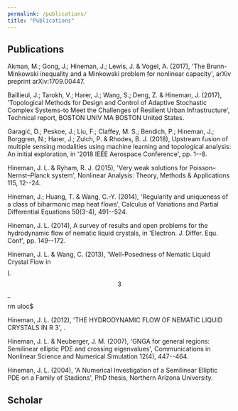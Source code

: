 ```yaml
---
permalink: /publications/
title: "Publications"
---
```


## Publications

Akman, M.; Gong, J.; Hineman, J.; Lewis, J. & Vogel, A. (2017), 'The Brunn-Minkowski inequality and a Minkowski problem for nonlinear capacity', arXiv preprint arXiv:1709.00447.

Baillieul, J.; Tarokh, V.; Harer, J.; Wang, S.; Deng, Z. & Hineman, J. (2017), 'Topological Methods for Design and Control of Adaptive Stochastic Complex Systems-to Meet the Challenges of Resilient Urban Infrastructure', Technical report, BOSTON UNIV MA BOSTON United States.

Garagić, D.; Peskoe, J.; Liu, F.; Claffey, M. S.; Bendich, P.; Hineman, J.; Borggren, N.; Harer, J.; Zulch, P. & Rhodes, B. J. (2018), Upstream fusion of multiple sensing modalities using machine learning and topological analysis: An initial exploration, in '2018 IEEE Aerospace Conference', pp. 1--8.

Hineman, J. L. & Ryham, R. J. (2015), 'Very weak solutions for Poisson–Nernst–Planck system', Nonlinear Analysis: Theory, Methods & Applications 115, 12--24.

Hineman, J.; Huang, T. & Wang, C.-Y. (2014), 'Regularity and uniqueness of a class of biharmonic map heat flows', Calculus of Variations and Partial Differential Equations 50(3-4), 491--524.

Hineman, J. L. (2014), A survey of results and open problems for the hydrodynamic flow of nematic liquid crystals, in 'Electron. J. Differ. Equ. Conf', pp. 149--172.

Hineman, J. L. & Wang, C. (2013), 'Well-Posedness of Nematic Liquid Crystal Flow in $$$$L$$3$$ _ $$$$rm uloc$

Hineman, J. L. (2012), 'THE HYDRODYNAMIC FLOW OF NEMATIC LIQUID CRYSTALS IN R 3', .

Hineman, J. L. & Neuberger, J. M. (2007), 'GNGA for general regions: Semilinear elliptic PDE and crossing eigenvalues', Communications in Nonlinear Science and Numerical Simulation 12(4), 447--464.

Hineman, J. L. (2004), 'A Numerical Investigation of a Semilinear Elliptic PDE on a Family of Stadions', PhD thesis, Northern Arizona University.

## Scholar




